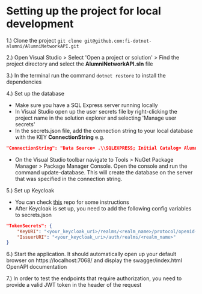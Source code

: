 # Setting up the project for local development

1.) Clone the project ```git clone git@github.com:fi-dotnet-alumni/AlumniNetworkAPI.git```

2.) Open Visual Studio > Select 'Open a project or solution' > Find the project directory and select the **AlumniNetworkAPI.sln** file

3.) In the terminal run the command ```dotnet restore``` to install the dependencies

4.) Set up the database

* Make sure you have a SQL Express server running locally
* In Visual Studio open up the user secrets file by right-clicking the project name in the solution explorer and selecting 'Manage user secrets'
* In the secrets.json file, add the connection string to your local database with the KEY **ConnectionString** e.g. 
```json
"ConnectionString": "Data Source= .\\SQLEXPRESS; Initial Catalog= AlumniNetwork; Integrated Security=True; Trust Server Certificate=True;",
```
* On the Visual Studio toolbar navigate to Tools > NuGet Package Manager > Package Manager Console. Open the console and run the command update-database. This will create the database on the server that was specified in the connection string.

5.) Set up Keycloak

* You can check [this](https://gitlab.com/noroff-accelerate/dotnet/project/keycloak-fullstack-demo/-/tree/master/) repo for some instructions
* After Keycloak is set up, you need to add the following config variables to secrets.json

```json
"TokenSecrets": {
    "KeyURI": "<your_keycloak_uri>/realms/<realm_name>/protocol/openid-connect/certs",
    "IssuerURI": "<your_keycloak_uri>/auth/realms/<realm_name>"
}
```

6.) Start the application. It should automatically open up your default browser on https://localhost:7068/ and display the swagger/index.html OpenAPI documentation

7.) In order to test the endpoints that require authorization, you need to provide a valid JWT token in the header of the request